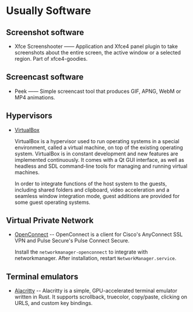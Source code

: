 # Usually Software

## Screenshot software

- Xfce Screenshooter —— Application and Xfce4 panel plugin to take screenshots about the entire screen, the active window or a selected region. Part of xfce4-goodies.

## Screencast software

- Peek —— Simple screencast tool that produces GIF, APNG, WebM or MP4 animations.

## Hypervisors

- [VirtualBox](https://wiki.archlinux.org/title/VirtualBox)

  VirtualBox is a hypervisor used to run operating systems in a special environment, called a virtual machine, on top of the existing operating system. VirtualBox is in constant development and new features are implemented continuously. It comes with a Qt GUI interface, as well as headless and SDL command-line tools for managing and running virtual machines.

  In order to integrate functions of the host system to the guests, including shared folders and clipboard, video acceleration and a seamless window integration mode, guest additions are provided for some guest operating systems. 

## Virtual Private Network

- [OpenConnect](https://wiki.archlinux.org/title/OpenConnect) -- OpenConnect is a client for Cisco's AnyConnect SSL VPN and Pulse Secure's Pulse Connect Secure. 

  Install the `networkmanager-openconnect` to integrate with networkmanager. After installation, restart `NetworkManager.service`.

## Terminal emulators

- [Alacritty](https://wiki.archlinux.org/title/Alacritty) -- Alacritty is a simple, GPU-accelerated terminal emulator written in Rust. It supports scrollback, truecolor, copy/paste, clicking on URLS, and custom key bindings. 